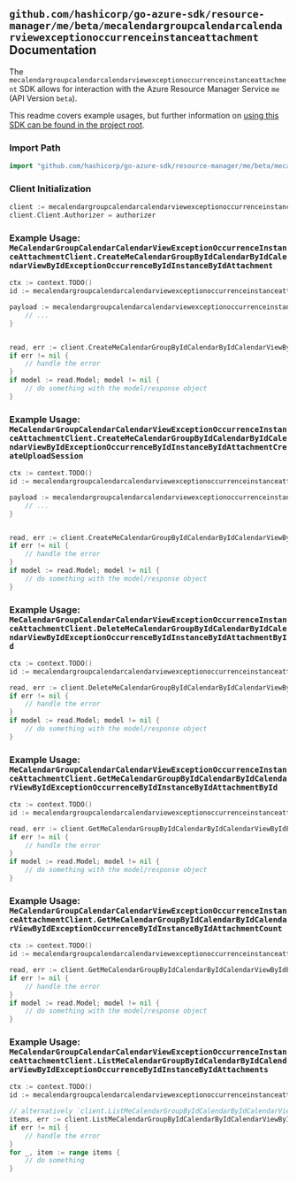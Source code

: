
## `github.com/hashicorp/go-azure-sdk/resource-manager/me/beta/mecalendargroupcalendarcalendarviewexceptionoccurrenceinstanceattachment` Documentation

The `mecalendargroupcalendarcalendarviewexceptionoccurrenceinstanceattachment` SDK allows for interaction with the Azure Resource Manager Service `me` (API Version `beta`).

This readme covers example usages, but further information on [using this SDK can be found in the project root](https://github.com/hashicorp/go-azure-sdk/tree/main/docs).

### Import Path

```go
import "github.com/hashicorp/go-azure-sdk/resource-manager/me/beta/mecalendargroupcalendarcalendarviewexceptionoccurrenceinstanceattachment"
```


### Client Initialization

```go
client := mecalendargroupcalendarcalendarviewexceptionoccurrenceinstanceattachment.NewMeCalendarGroupCalendarCalendarViewExceptionOccurrenceInstanceAttachmentClientWithBaseURI("https://management.azure.com")
client.Client.Authorizer = authorizer
```


### Example Usage: `MeCalendarGroupCalendarCalendarViewExceptionOccurrenceInstanceAttachmentClient.CreateMeCalendarGroupByIdCalendarByIdCalendarViewByIdExceptionOccurrenceByIdInstanceByIdAttachment`

```go
ctx := context.TODO()
id := mecalendargroupcalendarcalendarviewexceptionoccurrenceinstanceattachment.NewMeCalendarGroupCalendarCalendarViewExceptionOccurrenceInstanceID("calendarGroupIdValue", "calendarIdValue", "eventIdValue", "eventId1Value", "eventId2Value")

payload := mecalendargroupcalendarcalendarviewexceptionoccurrenceinstanceattachment.Attachment{
	// ...
}


read, err := client.CreateMeCalendarGroupByIdCalendarByIdCalendarViewByIdExceptionOccurrenceByIdInstanceByIdAttachment(ctx, id, payload)
if err != nil {
	// handle the error
}
if model := read.Model; model != nil {
	// do something with the model/response object
}
```


### Example Usage: `MeCalendarGroupCalendarCalendarViewExceptionOccurrenceInstanceAttachmentClient.CreateMeCalendarGroupByIdCalendarByIdCalendarViewByIdExceptionOccurrenceByIdInstanceByIdAttachmentCreateUploadSession`

```go
ctx := context.TODO()
id := mecalendargroupcalendarcalendarviewexceptionoccurrenceinstanceattachment.NewMeCalendarGroupCalendarCalendarViewExceptionOccurrenceInstanceID("calendarGroupIdValue", "calendarIdValue", "eventIdValue", "eventId1Value", "eventId2Value")

payload := mecalendargroupcalendarcalendarviewexceptionoccurrenceinstanceattachment.CreateMeCalendarGroupByIdCalendarByIdCalendarViewByIdExceptionOccurrenceByIdInstanceByIdAttachmentCreateUploadSessionRequest{
	// ...
}


read, err := client.CreateMeCalendarGroupByIdCalendarByIdCalendarViewByIdExceptionOccurrenceByIdInstanceByIdAttachmentCreateUploadSession(ctx, id, payload)
if err != nil {
	// handle the error
}
if model := read.Model; model != nil {
	// do something with the model/response object
}
```


### Example Usage: `MeCalendarGroupCalendarCalendarViewExceptionOccurrenceInstanceAttachmentClient.DeleteMeCalendarGroupByIdCalendarByIdCalendarViewByIdExceptionOccurrenceByIdInstanceByIdAttachmentById`

```go
ctx := context.TODO()
id := mecalendargroupcalendarcalendarviewexceptionoccurrenceinstanceattachment.NewMeCalendarGroupCalendarCalendarViewExceptionOccurrenceInstanceAttachmentID("calendarGroupIdValue", "calendarIdValue", "eventIdValue", "eventId1Value", "eventId2Value", "attachmentIdValue")

read, err := client.DeleteMeCalendarGroupByIdCalendarByIdCalendarViewByIdExceptionOccurrenceByIdInstanceByIdAttachmentById(ctx, id)
if err != nil {
	// handle the error
}
if model := read.Model; model != nil {
	// do something with the model/response object
}
```


### Example Usage: `MeCalendarGroupCalendarCalendarViewExceptionOccurrenceInstanceAttachmentClient.GetMeCalendarGroupByIdCalendarByIdCalendarViewByIdExceptionOccurrenceByIdInstanceByIdAttachmentById`

```go
ctx := context.TODO()
id := mecalendargroupcalendarcalendarviewexceptionoccurrenceinstanceattachment.NewMeCalendarGroupCalendarCalendarViewExceptionOccurrenceInstanceAttachmentID("calendarGroupIdValue", "calendarIdValue", "eventIdValue", "eventId1Value", "eventId2Value", "attachmentIdValue")

read, err := client.GetMeCalendarGroupByIdCalendarByIdCalendarViewByIdExceptionOccurrenceByIdInstanceByIdAttachmentById(ctx, id)
if err != nil {
	// handle the error
}
if model := read.Model; model != nil {
	// do something with the model/response object
}
```


### Example Usage: `MeCalendarGroupCalendarCalendarViewExceptionOccurrenceInstanceAttachmentClient.GetMeCalendarGroupByIdCalendarByIdCalendarViewByIdExceptionOccurrenceByIdInstanceByIdAttachmentCount`

```go
ctx := context.TODO()
id := mecalendargroupcalendarcalendarviewexceptionoccurrenceinstanceattachment.NewMeCalendarGroupCalendarCalendarViewExceptionOccurrenceInstanceID("calendarGroupIdValue", "calendarIdValue", "eventIdValue", "eventId1Value", "eventId2Value")

read, err := client.GetMeCalendarGroupByIdCalendarByIdCalendarViewByIdExceptionOccurrenceByIdInstanceByIdAttachmentCount(ctx, id)
if err != nil {
	// handle the error
}
if model := read.Model; model != nil {
	// do something with the model/response object
}
```


### Example Usage: `MeCalendarGroupCalendarCalendarViewExceptionOccurrenceInstanceAttachmentClient.ListMeCalendarGroupByIdCalendarByIdCalendarViewByIdExceptionOccurrenceByIdInstanceByIdAttachments`

```go
ctx := context.TODO()
id := mecalendargroupcalendarcalendarviewexceptionoccurrenceinstanceattachment.NewMeCalendarGroupCalendarCalendarViewExceptionOccurrenceInstanceID("calendarGroupIdValue", "calendarIdValue", "eventIdValue", "eventId1Value", "eventId2Value")

// alternatively `client.ListMeCalendarGroupByIdCalendarByIdCalendarViewByIdExceptionOccurrenceByIdInstanceByIdAttachments(ctx, id)` can be used to do batched pagination
items, err := client.ListMeCalendarGroupByIdCalendarByIdCalendarViewByIdExceptionOccurrenceByIdInstanceByIdAttachmentsComplete(ctx, id)
if err != nil {
	// handle the error
}
for _, item := range items {
	// do something
}
```
